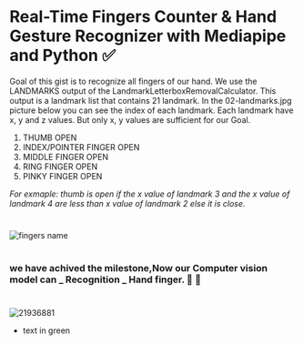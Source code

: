 # Real-Time Fingers Counter & Hand Gesture Recognizer with Mediapipe and Python ✅

Goal of this gist is to recognize all fingers of our hand. We use the LANDMARKS output of the LandmarkLetterboxRemovalCalculator. This output is a landmark list that contains 21 landmark. In the 02-landmarks.jpg picture below you can see the index of each landmark. Each landmark have x, y and z values. But only x, y values are sufficient for our Goal.

1. THUMB OPEN
2. INDEX/POINTER FINGER OPEN
3. MIDDLE FINGER OPEN
4. RING FINGER OPEN
5. PINKY FINGER OPEN

*For exmaple: thumb is open if the x value of landmark 3 and the x value of landmark 4 are less than x value of landmark 2 else it is close.*

#

![fingers name](https://user-images.githubusercontent.com/75518471/149620257-1c4033e1-eccc-494a-b707-7ff377e2d508.jpg)

#

###  we have achived the milestone,Now our Computer vision model can _ Recognition _ Hand finger. 💎 🏁
#

![21936881](https://user-images.githubusercontent.com/75518471/149620356-bc868bee-cbb5-4bfe-b1d8-e41d9cdf330a.jpg)


+ text in green
